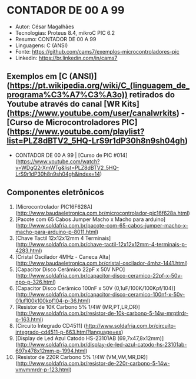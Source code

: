 CONTADOR DE 00 A 99
========================
* Autor: César Magalhães
* Tecnologias: Proteus 8.4, mikroC PIC 6.2
* Resumo: CONTADOR DE 00 A 99
* Linguagens: C (ANSI)
* Fonte: <https://github.com/cams7/exemplos-microcontroladores-pic>
* Linkedin: <https://br.linkedin.com/in/cams7>

Exemplos em [C (ANSI)] (https://pt.wikipedia.org/wiki/C_(linguagem_de_programa%C3%A7%C3%A3o)) retirados do Youtube através do canal [WR Kits] (https://www.youtube.com/user/canalwrkits) - [Curso de Microcontroladores PIC] (https://www.youtube.com/playlist?list=PLZ8dBTV2_5HQ-LrS9r1dP30h8n9sh04gh)
-------------------
* CONTADOR DE 00 A 99 | [Curso de PIC #014] (https://www.youtube.com/watch?v=WDgQ2rXmWTg&list=PLZ8dBTV2_5HQ-LrS9r1dP30h8n9sh04gh&index=14)

Componentes eletrônicos
-------------------
01. [Microcontrolador PIC16F628A] (http://www.baudaeletronica.com.br/microcontrolador-pic16f628a.html)
02. [Pacote com 65 Cabos Jumper Macho x Macho para arduino] (http://www.soldafria.com.br/pacote-com-65-cabos-jumper-macho-x-macho-para-arduino-p-8011.html)
03. [Chave Tactil 12x12x12mm 4 Terminais] (http://www.soldafria.com.br/chave-tactil-12x12x12mm-4-terminais-p-4283.html)
04. [Cristal Oscilador 4MHz - Caneca Alta] (http://www.baudaeletronica.com.br/cristal-oscilador-4mhz-1441.html)
05. [Capacitor Disco Cerâmico 22pF x 50V NPO] (http://www.soldafria.com.br/capacitor-disco-ceramico-22pf-x-50v-npo-p-326.html)
06. [Capacitor Disco Cerâmico 100nF x 50V (0,1uF/100K/100Kpf/104)] (http://www.soldafria.com.br/capacitor-disco-ceramico-100nf-x-50v-01uf100k100kpf104-p-36.html)
07.	[Resistor de 10K Carbono 5% 1/4W (MR,PT,LR,DR)] (http://www.soldafria.com.br/resistor-de-10k-carbono-5-14w-mrptlrdr-p-163.html)
08. [Circuito Integrado CD4511] (http://www.soldafria.com.br/circuito-integrado-cd4511-p-663.html?language=es)
09. [Display de Led Azul Catodo HS-23101AB (69,7x47,8x12mm)] (http://www.soldafria.com.br/display-de-led-azul-catodo-hs-23101ab-697x478x12mm-p-1994.html)
10. [Resistor de 220R Carbono 5% 1/4W (VM,VM,MR,DR)] (http://www.soldafria.com.br/resistor-de-220r-carbono-5-14w-vmvmmrdr-p-123.html) 
